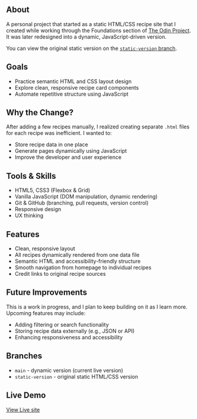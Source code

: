 ## About

A personal project that started as a static HTML/CSS recipe site that I created while working through the Foundations section of [The Odin Project](https://www.theodinproject.com/). It was later redesigned into a dynamic, JavaScript-driven version.

You can view the original static version on the [`static-version` branch](https://github.com/ni-ki-web/Recipes-project/tree/static-version).


## Goals

- Practice semantic HTML and CSS layout design  
- Explore clean, responsive recipe card components  
- Automate repetitive structure using JavaScript  


## Why the Change?

After adding a few recipes manually, I realized creating separate `.html` files for each recipe was inefficient. I wanted to:

- Store recipe data in one place  
- Generate pages dynamically using JavaScript  
- Improve the developer and user experience  


## Tools & Skills

- HTML5, CSS3 (Flexbox & Grid)
- Vanilla JavaScript (DOM manipulation, dynamic rendering)  
- Git & GitHub (branching, pull requests, version control)  
- Responsive design  
- UX thinking 


## Features

- Clean, responsive layout  
- All recipes dynamically rendered from one data file  
- Semantic HTML and accessibility-friendly structure  
- Smooth navigation from homepage to individual recipes  
- Credit links to original recipe sources


## Future Improvements

This is a work in progress, and I plan to keep building on it as I learn more. Upcoming features may include:

- Adding filtering or search functionality
- Storing recipe data externally (e.g., JSON or API)
- Enhancing responsiveness and accessibility


## Branches

- `main` - dynamic version (current live version)
- `static-version` - original static HTML/CSS version


## Live Demo

[View Live site]()